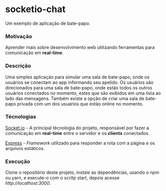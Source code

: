 # socketio-chat
Um exemplo de aplicação de bate-papo.

### Motivação
Aprender mais sobre desenvolvimento web utilizando ferramentas para comunicação em **real-time**.

### Descrição
Uma simples aplicação para simular uma sala de bate-papo, onde os usuários se conectam ao app informando seu apelido. Os usuários são direcionados para uma sala de bate-papo, onde estão todos os outros usuários conectados no momento, estes que são exibidos em uma lista ao lado das mensagens. Também existe a opção de criar uma sala de bate-papo privada com um dos usuários que estão online no momento.

### Técnologias

[Socket.io](https://socket.io/) - A principal técnologia do projeto, responsável por fazer a comunicação em **real-time** entre o servidor e os **clients** conectados.

[Express](https://expressjs.com/pt-br/) - *Framework* utilizado para responder a rota com a página e os arquivos estáticos.

### Execução

Clone o repositório deste projeto, instale as dependências, usando o npm ou yarn, e execute-o com o scritp start, depois acesse *http://localhost:3000*.
